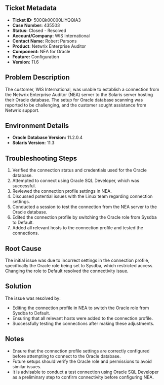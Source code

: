 ## Ticket Metadata
- **Ticket ID:** 500Qk00000LlYQQIA3
- **Case Number:** 435503
- **Status:** Closed - Resolved
- **Account/Company:** WIS International
- **Contact Name:** Robert Parsons
- **Product:** Netwrix Enterprise Auditor
- **Component:** NEA for Oracle
- **Feature:** Configuration
- **Version:** 11.6

## Problem Description
The customer, WIS International, was unable to establish a connection from the Netwrix Enterprise Auditor (NEA) server to the Solaris server hosting their Oracle database. The setup for Oracle database scanning was reported to be challenging, and the customer sought assistance from Netwrix support.

## Environment Details
- **Oracle Database Version:** 11.2.0.4
- **Solaris Version:** 11.3

## Troubleshooting Steps
1. Verified the connection status and credentials used for the Oracle database.
2. Attempted to connect using Oracle SQL Developer, which was successful.
3. Reviewed the connection profile settings in NEA.
4. Discussed potential issues with the Linux team regarding connection settings.
5. Conducted a session to test the connection from the NEA server to the Oracle database.
6. Edited the connection profile by switching the Oracle role from Sysdba to Default.
7. Added all relevant hosts to the connection profile and tested the connections.

## Root Cause
The initial issue was due to incorrect settings in the connection profile, specifically the Oracle role being set to Sysdba, which restricted access. Changing the role to Default resolved the connectivity issue.

## Solution
The issue was resolved by:
- Editing the connection profile in NEA to switch the Oracle role from Sysdba to Default.
- Ensuring that all relevant hosts were added to the connection profile.
- Successfully testing the connections after making these adjustments.

## Notes
- Ensure that the connection profile settings are correctly configured before attempting to connect to the Oracle database.
- Future setups should verify the Oracle role and permissions to avoid similar issues.
- It is advisable to conduct a test connection using Oracle SQL Developer as a preliminary step to confirm connectivity before configuring NEA.